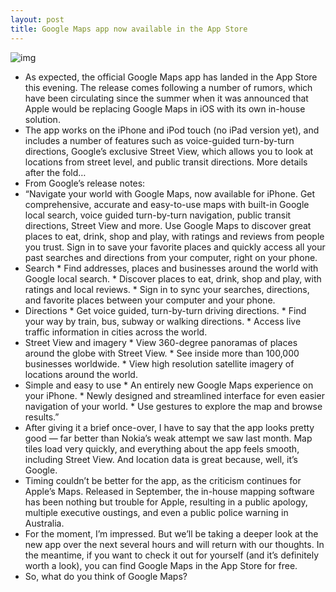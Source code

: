 ```yaml
---
layout: post
title: Google Maps app now available in the App Store
---
```

![img](http://media.idownloadblog.com/wp-content/uploads/2012/12/google-maps-screenshot.png)
* As expected, the official Google Maps app has landed in the App Store this evening. The release comes following a number of rumors, which have been circulating since the summer when it was announced that Apple would be replacing Google Maps in iOS with its own in-house solution.
* The app works on the iPhone and iPod touch (no iPad version yet), and includes a number of features such as voice-guided turn-by-turn directions, Google’s exclusive Street View, which allows you to look at locations from street level, and public transit directions. More details after the fold…
* From Google’s release notes:
* “Navigate your world with Google Maps, now available for iPhone. Get comprehensive, accurate and easy-to-use maps with built-in Google local search, voice guided turn-by-turn navigation, public transit directions, Street View and more. Use Google Maps to discover great places to eat, drink, shop and play, with ratings and reviews from people you trust. Sign in to save your favorite places and quickly access all your past searches and directions from your computer, right on your phone.
* Search * Find addresses, places and businesses around the world with Google local search. * Discover places to eat, drink, shop and play, with ratings and local reviews. * Sign in to sync your searches, directions, and favorite places between your computer and your phone.
* Directions * Get voice guided, turn-by-turn driving directions. * Find your way by train, bus, subway or walking directions. * Access live traffic information in cities across the world.
* Street View and imagery * View 360-degree panoramas of places around the globe with Street View. * See inside more than 100,000 businesses worldwide. * View high resolution satellite imagery of locations around the world.
* Simple and easy to use * An entirely new Google Maps experience on your iPhone. * Newly designed and streamlined interface for even easier navigation of your world. * Use gestures to explore the map and browse results.”
* After giving it a brief once-over, I have to say that the app looks pretty good — far better than Nokia’s weak attempt we saw last month. Map tiles load very quickly, and everything about the app feels smooth, including Street View. And location data is great because, well, it’s Google.
* Timing couldn’t be better for the app, as the criticism continues for Apple’s Maps. Released in September, the in-house mapping software has been nothing but trouble for Apple, resulting in a public apology, multiple executive oustings, and even a public police warning in Australia.
* For the moment, I’m impressed. But we’ll be taking a deeper look at the new app over the next several hours and will return with our thoughts. In the meantime, if you want to check it out for yourself (and it’s definitely worth a look), you can find Google Maps in the App Store for free.
* So, what do you think of Google Maps?


